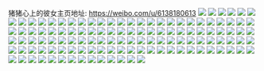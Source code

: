 猪猪心上的彼女主页地址: https://weibo.com/u/6138180613 
![](https://wx4.sinaimg.cn/mw2000/006Hpbb7ly1h9g5xab46rj31o125fqv5.jpg) 
![](https://wx4.sinaimg.cn/mw2000/006Hpbb7ly1h9g5xi8ickj31o024qb2a.jpg) 
![](https://wx4.sinaimg.cn/mw2000/006Hpbb7ly1h9g5xsj6rjj31o025fhdu.jpg) 
![](https://wx4.sinaimg.cn/mw2000/006Hpbb7ly1h9g5xvh8wsj32c0340x6p.jpg) 
![](https://wx4.sinaimg.cn/mw2000/006Hpbb7ly1h9dmt29krkj31o02yo1ky.jpg) 
![](https://wx4.sinaimg.cn/mw2000/006Hpbb7ly1h9bfz78utbj30ty0s4n35.jpg) 
![](https://wx4.sinaimg.cn/mw2000/006Hpbb7ly1h95yj3fhtoj323w35s4qq.jpg) 
![](https://wx4.sinaimg.cn/mw2000/006Hpbb7ly1h95yke6snrj36bk47se85.jpg) 
![](https://wx4.sinaimg.cn/mw2000/006Hpbb7ly1h95yjpokusj335s23whdu.jpg) 
![](https://wx4.sinaimg.cn/mw2000/006Hpbb7ly1h95yit16vzj323w35s7wi.jpg) 
![](https://wx4.sinaimg.cn/mw2000/006Hpbb7ly1h95yk6lzhij36bk47su10.jpg) 
![](https://wx4.sinaimg.cn/mw2000/006Hpbb7ly1h95ykmtr6xj323w35s4qq.jpg) 
![](https://wx4.sinaimg.cn/mw2000/006Hpbb7ly1h93cpb1af5j31o0280b2a.jpg) 
![](https://wx4.sinaimg.cn/mw2000/006Hpbb7ly1h8u6oqbkqdj30u00ttah0.jpg) 
![](https://wx4.sinaimg.cn/mw2000/006Hpbb7ly1h8t8to8vqxj31o0280kjl.jpg) 
![](https://wx4.sinaimg.cn/mw2000/006Hpbb7ly1h8t8tw50c8j32by33x7wj.jpg) 
![](https://wx4.sinaimg.cn/mw2000/006Hpbb7ly1h8n7ddi02dj31nz2q4e82.jpg) 
![](https://wx4.sinaimg.cn/mw2000/006Hpbb7ly1h8my7wcimvj32c02w77wh.jpg) 
![](https://wx4.sinaimg.cn/mw2000/006Hpbb7ly1h8kqn68xcbj31o02804qp.jpg) 
![](https://wx4.sinaimg.cn/mw2000/006Hpbb7ly1h8ii40ybklj30ik0fctai.jpg) 
![](https://wx4.sinaimg.cn/mw2000/006Hpbb7ly1h8f0gcd64tj3289340qv5.jpg) 
![](https://wx4.sinaimg.cn/mw2000/006Hpbb7ly1h88nwkqkhyj30tw0tw0x9.jpg) 
![](https://wx4.sinaimg.cn/mw2000/006Hpbb7ly1h83d79zs99j32dc35sqv5.jpg) 
![](https://wx4.sinaimg.cn/mw2000/006Hpbb7ly1h82dd1f5sjj33402c0x6p.jpg) 
![](https://wx4.sinaimg.cn/mw2000/006Hpbb7ly1h82dd2kv4ej33402c0x6p.jpg) 
![](https://wx4.sinaimg.cn/mw2000/006Hpbb7ly1h7wvscty0mj31o02yo7wi.jpg) 
![](https://wx4.sinaimg.cn/mw2000/006Hpbb7ly1h7t90wtkudj31s82diu0y.jpg) 
![](https://wx4.sinaimg.cn/mw2000/006Hpbb7ly1h7t91s1fw9j3340343hdv.jpg) 
![](https://wx4.sinaimg.cn/mw2000/006Hpbb7ly1h7pzg4ei4cj33402c0b2c.jpg) 
![](https://wx4.sinaimg.cn/mw2000/006Hpbb7ly1h7pzg5lepxj31o0280hdu.jpg) 
![](https://wx4.sinaimg.cn/mw2000/006Hpbb7ly1h7pzg2s9v7j31o0280x6p.jpg) 
![](https://wx4.sinaimg.cn/mw2000/006Hpbb7ly1h7oerkswf3j32cn3404qq.jpg) 
![](https://wx4.sinaimg.cn/mw2000/006Hpbb7ly1h7m0kgo5huj31o01xxx6p.jpg) 
![](https://wx4.sinaimg.cn/mw2000/006Hpbb7ly1h7m0khxuhij32c02c0b2a.jpg) 
![](https://wx4.sinaimg.cn/mw2000/006Hpbb7ly1h7m0kf5likj32c0340x6r.jpg) 
![](https://wx4.sinaimg.cn/mw2000/006Hpbb7ly1h7hddcluefj32c02c0u0x.jpg) 
![](https://wx4.sinaimg.cn/mw2000/006Hpbb7ly1h7dezceiybj33402c01kx.jpg) 
![](https://wx4.sinaimg.cn/mw2000/006Hpbb7ly1h79zzczqmjj30v90rj408.jpg) 
![](https://wx4.sinaimg.cn/mw2000/006Hpbb7ly1h79zay1tpdj30u01h6dkh.jpg) 
![](https://wx4.sinaimg.cn/mw2000/006Hpbb7ly1h78k4uufn0j32c02qynpd.jpg) 
![](https://wx4.sinaimg.cn/mw2000/006Hpbb7ly1h756hfqp3qj33402c0npd.jpg) 
![](https://wx4.sinaimg.cn/mw2000/006Hpbb7ly1h756h5av0mj33401sc4qr.jpg) 
![](https://wx4.sinaimg.cn/mw2000/006Hpbb7ly1h756h800h8j3340340h4l.jpg) 
![](https://wx4.sinaimg.cn/mw2000/006Hpbb7ly1h756ha8wn8j32c0340e84.jpg) 
![](https://wx4.sinaimg.cn/mw2000/006Hpbb7ly1h756hcualej32c0340qv8.jpg) 
![](https://wx4.sinaimg.cn/mw2000/006Hpbb7ly1h756hf2m53j32c0340hdu.jpg) 
![](https://wx4.sinaimg.cn/mw2000/006Hpbb7ly1h756h2yztwj32c03407wj.jpg) 
![](https://wx4.sinaimg.cn/mw2000/006Hpbb7ly1h756hho3l1j31pz35sqv5.jpg) 
![](https://wx4.sinaimg.cn/mw2000/006Hpbb7ly1h756hj1v20j33402c04qr.jpg) 
![](https://wx4.sinaimg.cn/mw2000/006Hpbb7ly1h6yu748bobj32c0340npf.jpg) 
![](https://wx4.sinaimg.cn/mw2000/006Hpbb7ly1h6q7y3ps7dj32yo2yo7eh.jpg) 
![](https://wx4.sinaimg.cn/mw2000/006Hpbb7ly1h6ogrrf5dbj323a35su0x.jpg) 
![](https://wx4.sinaimg.cn/mw2000/006Hpbb7ly1h6fbewov7bj31o02il7wi.jpg) 
![](https://wx4.sinaimg.cn/mw2000/006Hpbb7ly1h6fbf6bud4j31o02j4b2a.jpg) 
![](https://wx4.sinaimg.cn/mw2000/006Hpbb7ly1h68w07q6srj33402c0qv7.jpg) 
![](https://wx4.sinaimg.cn/mw2000/006Hpbb7ly1h68w05gu7kj33402c0hdw.jpg) 
![](https://wx4.sinaimg.cn/mw2000/006Hpbb7ly1h68w09x9ncj32bz2bzqv7.jpg) 
![](https://wx4.sinaimg.cn/mw2000/006Hpbb7ly1h604qp1sfxj31am2sw4qp.jpg) 
![](https://wx4.sinaimg.cn/mw2000/006Hpbb7ly1h5z80izqwvj33402c0e85.jpg) 
![](https://wx4.sinaimg.cn/mw2000/006Hpbb7ly1h5z80jv48ej31a00ys4qp.jpg) 
![](https://wx4.sinaimg.cn/mw2000/006Hpbb7ly1h51v8cb3ngj31o0280qv5.jpg) 
![](https://wx4.sinaimg.cn/mw2000/006Hpbb7ly1h4pabcauw3j32c0340qv6.jpg) 
![](https://wx4.sinaimg.cn/mw2000/006Hpbb7ly1h4o4znfyvzj32w12w1kjn.jpg) 
![](https://wx4.sinaimg.cn/mw2000/006Hpbb7gy1h4gtlgivhcj31o0280e81.jpg) 
![](https://wx4.sinaimg.cn/mw2000/006Hpbb7gy1h4gtldium7j33402c04qt.jpg) 
![](https://wx4.sinaimg.cn/mw2000/006Hpbb7ly1h4d6p7owy6j32dc35su0y.jpg) 
![](https://wx4.sinaimg.cn/mw2000/006Hpbb7ly1h48kc290yjj32iw20cx6p.jpg) 
![](https://wx4.sinaimg.cn/mw2000/006Hpbb7ly1h43170h8drj33403404qu.jpg) 
![](https://wx4.sinaimg.cn/mw2000/006Hpbb7ly1h3zjvim90dj32bw35s1kz.jpg) 
![](https://wx4.sinaimg.cn/mw2000/006Hpbb7ly1h3zjvgibwcj32c0340000.jpg) 
![](https://wx4.sinaimg.cn/mw2000/006Hpbb7ly1h3ya9nbk5fj30v90rrgxf.jpg) 
![](https://wx4.sinaimg.cn/mw2000/006Hpbb7ly1h3rrk0s7p1j333z2byu0y.jpg) 
![](https://wx4.sinaimg.cn/mw2000/006Hpbb7ly1h3ko6dm93ij31s035shdv.jpg) 
![](https://wx4.sinaimg.cn/mw2000/006Hpbb7ly1h3ah6zrq0cj30u00u0n1p.jpg) 
![](https://wx4.sinaimg.cn/mw2000/006Hpbb7ly1h3a2x25mpmj30v814y12z.jpg) 
![](https://wx4.sinaimg.cn/mw2000/006Hpbb7ly1h3a2x1irzmj30u00u0gvj.jpg) 
![](https://wx4.sinaimg.cn/mw2000/006Hpbb7ly1h38zrxtjluj32dc35sb2b.jpg) 
![](https://wx4.sinaimg.cn/mw2000/006Hpbb7ly1h38zrtjyynj31400u0443.jpg) 
![](https://wx4.sinaimg.cn/mw2000/006Hpbb7ly1h38zs0otrlj31hc140nfw.jpg) 
![](https://wx4.sinaimg.cn/mw2000/006Hpbb7ly1h37plnn1hoj30tz0qltae.jpg) 
![](https://wx4.sinaimg.cn/mw2000/006Hpbb7ly1h37pln4w1yj30u00ms0u4.jpg) 
![](https://wx4.sinaimg.cn/mw2000/006Hpbb7ly1h37plnvq2zj30u00nidgw.jpg) 
![](https://wx4.sinaimg.cn/mw2000/006Hpbb7ly1h37plo2flij30tz0lzwfn.jpg) 
![](https://wx4.sinaimg.cn/mw2000/006Hpbb7ly1h37plot5c0j30u00v2dhr.jpg) 
![](https://wx4.sinaimg.cn/mw2000/006Hpbb7ly1h37plp4708j30u00jet9i.jpg) 
![](https://wx4.sinaimg.cn/mw2000/006Hpbb7ly1h359gokka7j32ay33z1kz.jpg) 
![](https://wx4.sinaimg.cn/mw2000/006Hpbb7ly1h2qurx39gpj31kw16o4n3.jpg) 
![](https://wx4.sinaimg.cn/mw2000/006Hpbb7ly1h2qury89ujj316m1kwx5n.jpg) 
![](https://wx4.sinaimg.cn/mw2000/006Hpbb7ly1h2jmupz99ej32c0340u10.jpg) 
![](https://wx4.sinaimg.cn/mw2000/006Hpbb7ly1h2ebaq42ulj32c03401l0.jpg) 
![](https://wx4.sinaimg.cn/mw2000/006Hpbb7ly1h2e0azk56fj31l1280npf.jpg) 
![](https://wx4.sinaimg.cn/mw2000/006Hpbb7ly1h2e0axnxlsj31o1280kjm.jpg) 
![](https://wx4.sinaimg.cn/mw2000/006Hpbb7ly1h292w5qjyaj32802yonph.jpg) 
![](https://wx4.sinaimg.cn/mw2000/006Hpbb7ly1h292w8qb7sj32c0340hdx.jpg) 
![](https://wx4.sinaimg.cn/mw2000/006Hpbb7ly1h292wf016uj32c03407wm.jpg) 
![](https://wx4.sinaimg.cn/mw2000/006Hpbb7ly1h292whckcbj32802yonpf.jpg) 
![](https://wx4.sinaimg.cn/mw2000/006Hpbb7ly1h292wbzd4zj32802yoe85.jpg) 
![](https://wx4.sinaimg.cn/mw2000/006Hpbb7ly1h292wj9f9fj32c03401kz.jpg) 
![](https://wx4.sinaimg.cn/mw2000/006Hpbb7ly1h25v6nnl9kj30tt146qiu.jpg) 
![](https://wx4.sinaimg.cn/mw2000/006Hpbb7ly1h21goxkwvvj32c03404qs.jpg) 
![](https://wx4.sinaimg.cn/mw2000/006Hpbb7ly1h21bihvqr2j32c03404qs.jpg) 
![](https://wx4.sinaimg.cn/mw2000/006Hpbb7ly1h21bieqa5vj32c0340x6q.jpg) 
![](https://wx4.sinaimg.cn/mw2000/006Hpbb7ly1h21bimaravj32c0340kjp.jpg) 
![](https://wx4.sinaimg.cn/mw2000/006Hpbb7ly1h17j2cpj79j30v918bwxg.jpg) 
![](https://wx4.sinaimg.cn/mw2000/006Hpbb7ly1h10chddacoj31o02yonpe.jpg) 
![](https://wx4.sinaimg.cn/mw2000/006Hpbb7ly1h10chgz44oj3340340e86.jpg) 
![](https://wx4.sinaimg.cn/mw2000/006Hpbb7ly1h0za58vs4ej3340340u0z.jpg) 
![](https://wx4.sinaimg.cn/mw2000/006Hpbb7ly1h0za5bhseoj33403401kz.jpg) 
![](https://wx4.sinaimg.cn/mw2000/006Hpbb7ly1h0za5eebfjj3340340kjm.jpg) 
![](https://wx4.sinaimg.cn/mw2000/006Hpbb7ly1h0za5h5wwrj33403404qr.jpg) 
![](https://wx4.sinaimg.cn/mw2000/006Hpbb7ly1h0za5isbv4j30v812faox.jpg) 
![](https://wx4.sinaimg.cn/mw2000/006Hpbb7ly1h0s4g8n7sdj30u00u042t.jpg) 
![](https://wx4.sinaimg.cn/mw2000/006Hpbb7ly1gdybol0dsej33402c01kx.jpg) 
![](https://wx4.sinaimg.cn/mw2000/006Hpbb7ly1gdvwg7krluj31401401kx.jpg) 
![](https://wx4.sinaimg.cn/mw2000/006Hpbb7ly1gdvwg6az2wj31401401kx.jpg) 
![](https://wx4.sinaimg.cn/mw2000/006Hpbb7ly1gdphkx8c45j30u20u0406.jpg) 
![](https://wx4.sinaimg.cn/mw2000/006Hpbb7ly1fumfdt3c3uj32c03401kx.jpg) 
![](https://wx4.sinaimg.cn/mw2000/006Hpbb7ly1fumfdop2cjj33402c07b0.jpg) 
![](https://wx4.sinaimg.cn/mw2000/006Hpbb7ly1fumfdo0jjej31400u0jul.jpg) 
![](https://wx4.sinaimg.cn/mw2000/006Hpbb7ly1fumfdo9shej31400u0adk.jpg) 
